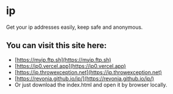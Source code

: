 # ip
Get your ip addresses easily, keep safe and anonymous.

## You can visit this site here:
- [https://myip.ftp.sh](https://myip.ftp.sh)
- [https://ip0.vercel.app](https://ip0.vercel.app)
- [https://ip.throwexception.net](https://ip.throwexception.net)
- [https://revonia.github.io/ip/](https://revonia.github.io/ip/)
- Or just download the index.html and open it by browser locally.
